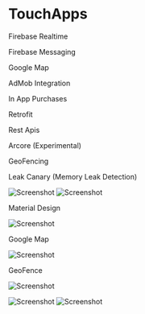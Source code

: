 # TouchApps

<p>Firebase Realtime</p>
<p>Firebase Messaging</p>
<p>Google Map</p>
<p>AdMob Integration</p>
<p>In App Purchases</p>
<p>Retrofit</p>
<p>Rest Apis</p>
<p>Arcore (Experimental)</p>
<p>GeoFencing</p>
<p>Leak Canary (Memory Leak Detection)</p>


![Screenshot](Screenshot_20221105-042438_TMap.jpg)
![Screenshot](Screenshot_20221105-234832_TMap.jpg)

<p>Material Design</p>

![Screenshot](NEWUI.jpg)

<p>Google Map</p>

![Screenshot](Track.jpg)

<p>GeoFence</p>

![Screenshot](Geofence.jpg)


![Screenshot](Screenshot_20221105-042538_TMap.jpg)
![Screenshot](Screenshot_20221105-042546_TMap.jpg)
